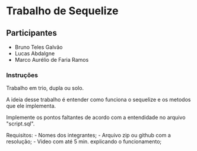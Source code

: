 # Trabalho de Sequelize



## **Participantes**

 * Bruno Teles Galvão
 * Lucas Abdalgne
 * Marco Aurélio de Faria Ramos



### Instruções

Trabalho em trio, dupla ou solo. 

A ideia desse trabalho é entender como funciona o sequelize e os metodos que ele implementa.

Implemente os pontos faltantes de acordo com a entendidade no arquivo "script.sql". 

Requisitos:
    - Nomes dos integrantes;
    - Arquivo zip ou github com a resolução;
    - Video com até 5 min. explicando o funcionamento;
